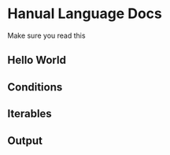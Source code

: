 # Hanual Language Docs
Make sure you read this

## Hello World

## Conditions

## Iterables

## Output
